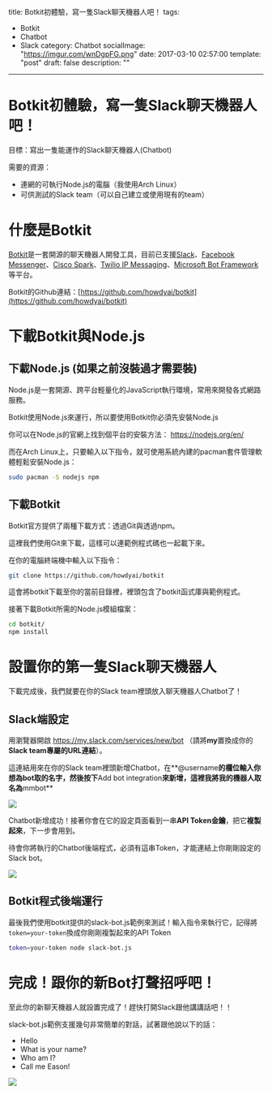 title: Botkit初體驗，寫一隻Slack聊天機器人吧！
tags:
  - Botkit
  - Chatbot
  - Slack
category: Chatbot
socialImage: "https://imgur.com/wnDgpFG.png"
date: 2017-03-10 02:57:00
template: "post"
draft: false
description: ""
---
# Botkit初體驗，寫一隻Slack聊天機器人吧！

目標：寫出一隻能運作的Slack聊天機器人(Chatbot)

需要的資源：

- 連網的可執行Node.js的電腦（我使用Arch Linux）
- 可供測試的Slack team（可以自己建立或使用現有的team）

# 什麼是Botkit

[Botkit](https://www.botkit.ai/)是一套開源的聊天機器人開發工具，目前已支援[Slack](https://slack.com/)、[Facebook Messenger](https://www.messenger.com/)、[Cisco Spark](https://www.ciscospark.com/)、[Twilio IP Messaging](https://www.twilio.com/chat)、[Microsoft Bot Framework](https://dev.botframework.com/)等平台。

<!-- more -->

Botkit的Github連結：[https://github.com/howdyai/botkit](https://github.com/howdyai/botkit)

# 下載Botkit與Node.js

## 下載Node.js (如果之前沒裝過才需要裝)

Node.js是一套開源、跨平台輕量化的JavaScript執行環境，常用來開發各式網路服務。

Botkit使用Node.js來運行，所以要使用Botkit你必須先安裝Node.js

你可以在Node.js的官網上找到個平台的安裝方法：
https://nodejs.org/en/

而在Arch Linux上，只要輸入以下指令，就可使用系統內建的pacman套件管理軟體輕鬆安裝Node.js：

``` bash
sudo pacman -S nodejs npm
```

## 下載Botkit
Botkit官方提供了兩種下載方式：透過Git與透過npm。

這裡我們使用Git來下載，這樣可以連範例程式碼也一起載下來。

在你的電腦終端機中輸入以下指令：

``` bash
git clone https://github.com/howdyai/botkit
```

這會將botkit下載至你的當前目錄裡，裡頭包含了botkit函式庫與範例程式。

接著下載Botkit所需的Node.js模組檔案：

``` bash
cd botkit/
npm install
```

# 設置你的第一隻Slack聊天機器人

下載完成後，我們就要在你的Slack team裡頭放入聊天機器人Chatbot了！

## Slack端設定

用瀏覽器開啟 https://my.slack.com/services/new/bot （請將**my**置換成你的**Slack team專屬的URL連結**）。

這連結用來在你的Slack team裡頭新增Chatbot，在**@username**的欄位輸入你想為bot取的名字，然後按下**Add bot integration**來新增，這裡我將我的機器人取名為**mmbot**

![](https://imgur.com/erLvNAU.png)

Chatbot新增成功！接著你會在它的設定頁面看到一串**API Token金鑰**，把它**複製起來**，下一步會用到。

待會你將執行的Chatbot後端程式，必須有這串Token，才能連結上你剛剛設定的Slack bot。

![](https://imgur.com/W6FAR8S.png)

## Botkit程式後端運行

最後我們使用botkit提供的slack-bot.js範例來測試！輸入指令來執行它，記得將`token=your-token`換成你剛剛複製起來的API Token

``` bash
token=your-token node slack-bot.js
```

# 完成！跟你的新Bot打聲招呼吧！

至此你的新聊天機器人就設置完成了！趕快打開Slack跟他講講話吧！！

slack-bot.js範例支援幾句非常簡單的對話，試著跟他說以下的話：

- Hello
- What is your name?
- Who am I?
- Call me Eason!

![](https://imgur.com/6VI5HdN.png)
